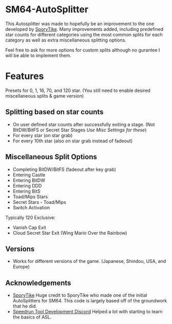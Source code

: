 # SM64-AutoSplitter

This Autosplitter was made to hopefully be an improvement to the one developed by [SporyTike](https://github.com/SporyTike). Many improvements added, including predefined star counts for different categories using the most common splits for each category as well as extra miscellaneous splitting options.

Feel free to ask for more options for custom splits although no gurantee I will be able to implement them.

# Features
Presets for 0, 1, 16, 70, and 120 star.   (You still need to enable desired miscellaneous splits & game version)


## Splitting based on star counts
* On user defined star counts after successfully exiting a stage. (Not BitDW/BitFS or Secret Star Stages *Use Misc Settings for these*)
* For every star (on star grab)
* For every 10th star (also on star grab instead of fadeout)

## Miscellaneous Split Options
* Completing BitDW/BitFS (fadeout after key grab)
* Entering Castle
* Entering BitDW
* Entering DDD
* Entering BitS
* Toad/Mips Stars
* Secret Stars - Toad/Mips
* Switch Activation

Typically 120 Exclusive:
* Vanish Cap Exit
* Cloud Secret Star Exit (Wing Mario Over the Rainbow)

## Versions
* Works for different versions of the game. (Japanese, Shindou, USA, and Europe)

## Acknowledgements

- [SporyTike](https://github.com/SporyTike/LiveSplit.AutoSplitters)
Huge credit to SporyTike who made one of the initial AutoSplitters for SM64. This code is largely based off of the groundwork that he did.
- [Speedrun Tool Development Discord](https://discord.gg/N6wv8pW)
Helped a lot with starting to learn the basics of ASL.
